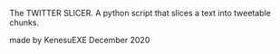 The TWITTER SLICER.
A python script that slices a text into tweetable chunks.

made by KenesuEXE
December 2020
